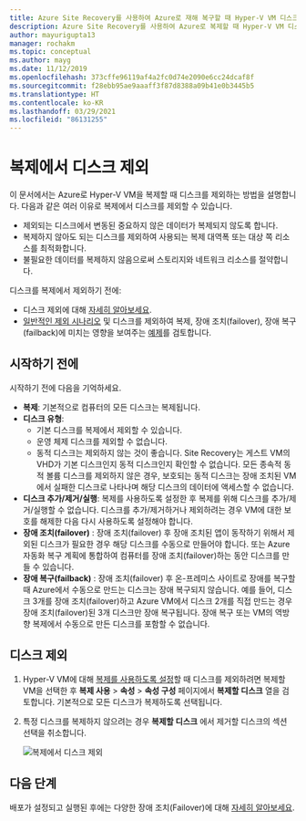 ```yaml
---
title: Azure Site Recovery를 사용하여 Azure로 재해 복구할 때 Hyper-V VM 디스크 제외
description: Azure Site Recovery를 사용하여 Azure로 복제할 때 Hyper-V VM 디스크를 제외하는 방법입니다.
author: mayurigupta13
manager: rochakm
ms.topic: conceptual
ms.author: mayg
ms.date: 11/12/2019
ms.openlocfilehash: 373cffe96119af4a2fc0d74e2090e6cc24dcaf8f
ms.sourcegitcommit: f28ebb95ae9aaaff3f87d8388a09b41e0b3445b5
ms.translationtype: HT
ms.contentlocale: ko-KR
ms.lasthandoff: 03/29/2021
ms.locfileid: "86131255"
---
```

# <a name="exclude-disks-from-replication"></a>복제에서 디스크 제외

이 문서에서는 Azure로 Hyper-V VM을 복제할 때 디스크를 제외하는 방법을 설명합니다. 다음과 같은 여러 이유로 복제에서 디스크를 제외할 수 있습니다.

- 제외되는 디스크에서 변동된 중요하지 않은 데이터가 복제되지 않도록 합니다.
- 복제하지 않아도 되는 디스크를 제외하여 사용되는 복제 대역폭 또는 대상 쪽 리소스를 최적화합니다.
- 불필요한 데이터를 복제하지 않음으로써 스토리지와 네트워크 리소스를 절약합니다.

디스크를 복제에서 제외하기 전에:

- 디스크 제외에 대해 [자세히 알아보세요](exclude-disks-replication.md).
- [일반적인 제외 시나리오](exclude-disks-replication.md#typical-scenarios) 및 디스크를 제외하여 복제, 장애 조치(failover), 장애 복구(failback)에 미치는 영향을 보여주는 [예제](exclude-disks-replication.md#example-1-exclude-the-sql-server-tempdb-disk)를 검토합니다.

## <a name="before-you-start"></a>시작하기 전에

시작하기 전에 다음을 기억하세요.

- **복제**: 기본적으로 컴퓨터의 모든 디스크는 복제됩니다.
- **디스크 유형**:
    - 기본 디스크를 복제에서 제외할 수 있습니다.
    - 운영 체제 디스크를 제외할 수 없습니다.
    - 동적 디스크는 제외하지 않는 것이 좋습니다. Site Recovery는 게스트 VM의 VHD가 기본 디스크인지 동적 디스크인지 확인할 수 없습니다.  모든 종속적 동적 볼륨 디스크를 제외하지 않은 경우, 보호되는 동적 디스크는 장애 조치된 VM에서 실패한 디스크로 나타나며 해당 디스크의 데이터에 액세스할 수 없습니다.
- **디스크 추가/제거/실행**: 복제를 사용하도록 설정한 후 복제를 위해 디스크를 추가/제거/실행할 수 없습니다. 디스크를 추가/제거하거나 제외하려는 경우 VM에 대한 보호를 해제한 다음 다시 사용하도록 설정해야 합니다.
- **장애 조치(failover)** : 장애 조치(failover) 후 장애 조치된 앱이 동작하기 위해서 제외된 디스크가 필요한 경우 해당 디스크를 수동으로 만들어야 합니다. 또는 Azure 자동화 복구 계획에 통합하여 컴퓨터를 장애 조치(failover)하는 동안 디스크를 만들 수 있습니다.
- **장애 복구(failback)** : 장애 조치(failover) 후 온-프레미스 사이트로 장애를 복구할 때 Azure에서 수동으로 만드는 디스크는 장애 복구되지 않습니다. 예를 들어, 디스크 3개를 장애 조치(failover)하고 Azure VM에서 디스크 2개를 직접 만드는 경우 장애 조치(failover)된 3개 디스크만 장애 복구됩니다. 장애 복구 또는 VM의 역방향 복제에서 수동으로 만든 디스크를 포함할 수 없습니다.

## <a name="exclude-disks"></a>디스크 제외

1. Hyper-V VM에 대해 [복제를 사용하도록 설정](./hyper-v-azure-tutorial.md)할 때 디스크를 제외하려면 복제할 VM을 선택한 후 **복제 사용** > **속성** > **속성 구성** 페이지에서 **복제할 디스크** 열을 검토합니다. 기본적으로 모든 디스크가 복제하도록 선택됩니다.
2. 특정 디스크를 복제하지 않으려는 경우 **복제할 디스크** 에서 제거할 디스크의 섹션 선택을 취소합니다. 

    ![복제에서 디스크 제외](./media/hyper-v-exclude-disk/enable-replication6-with-exclude-disk.png)


## <a name="next-steps"></a>다음 단계
배포가 설정되고 실행된 후에는 다양한 장애 조치(Failover)에 대해 [자세히 알아보세요](failover-failback-overview.md).
